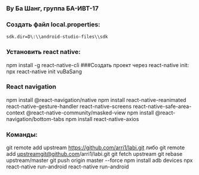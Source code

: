 ### Ву Ба Шанг, группа БА-ИВТ-17

### Создать файл local.properties:
`sdk.dir=D\:\\android-studio-files\\sdk`

### Установить react native:
npm install -g react-native-cli
###Создать проект через react-native init:
npx react-native init vuBaSang

### React navigation
npm install @react-navigation/native
npm install react-native-reanimated react-native-gesture-handler react-native-screens react-native-safe-area-context @react-native-community/masked-view
npm install @react-navigation/bottom-tabs
npm install react-native-axios

### Команды:
git remote add upstream https://github.com/arri1/labi.git
либо git remote add upstreamgit@github.com/arri1/labi.git
git fetch upstream
git rebase upstream/master
git push origin master --force
npm install
adb devices
npx react-native run-android
react-native run-android

